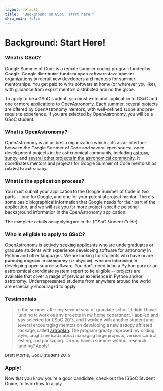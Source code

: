 ```yaml
---
layout: default
title:  "Background on GSoC: start here!"
show_main: false 
---
```


# Background: Start Here!

### What is GSoC? 

Google Summer of Code is a remote summer coding program funded by 
Google. Google distributes funds to open software development organizations to 
recruit new developers and mentors for summer mentorships. You get paid to write 
software at home (or wherever you like), with guidance from expert mentors 
distributed around the globe.

To apply to be a GSoC student, you must write and application to GSoC and one or
more applications to OpenAstronomy. Each summer, several projects are offered by 
OpenAstronomy mentors, with well-defined scope and pre-requisite 
experience. If you are selected by OpenAstronomy, you will be a GSoC student.

### What is OpenAstronomy?

OpenAstronomy is an umbrella organization which acts as an interface between
the Google Summer of Code and several open source, open development projects
in the astronomical community, including [astropy](http://www.astropy.org), 
[sunpy](http://sunpy.org), and 
[several other projects in the astronomical community](http://openastronomy.org/members/). 
It coordinates mentors and projects for Google Summer of Code mentorships 
related to astronomy.

### What is the application process?

You must submit your application to the Google Summer of Code in two parts -- 
one for Google, and one for your potential project mentor. There's some basic 
biographical information that Google needs for their part of the application, 
and we will ask you for more project-specific personal backaground information 
in the OpenAstronomy application. 

The complete details on applying are in the [GSoC Student Guide].

### Who is eligible to apply to GSoC?

OpenAstronomy is actively seeking applicants who are undergraduates or graduate 
students with experience developing software for astronomy in 
Python and other languages. We are looking for students who have or are pursuing
degrees in astronomy (or physics), who are interested in developing open source 
software. You don't need to be a Python guru or an astronomical coordinate 
system expert to be eligible -- projects are available that cover a range of 
previous experience in Python and/or astronomy. Underrepresented students from
anywhere around the world are especially encouraged to apply.

### Testimonials

> In the summer after my second year of graudate school, I didn't have funding
to work on any projects in my home department. I applied and was selected for
GSoC 2015, and I worked with another student and several encouraging mentors on
developing a new astropy affliated package, called 
[astroplan](http://astroplan.readthedocs.io/). The program greatly improved
my coding style, taught me loads about managing large projects, version control,
testing, and packaging. Do you have a summer without research funding? Apply!

Brett Morris, GSoC student 2015


### Apply! 

Now that you know you're a good candidate, check out the [GSoC Student Guide]
to learn how to apply.

